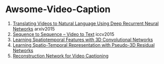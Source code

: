 # Awsome-Video-Caption

1. [Translating Videos to Natural Language Using Deep Recurrent Neural Networks](http://cn.arxiv.org/pdf/1412.4729.pdf) arxiv2015
2. [Sequence to Sequence – Video to Text](http://www.cs.utexas.edu/users/ml/papers/venugopalan.iccv15.pdf) iccv2015
3. [Learning Spatiotemporal Features with 3D Convolutional Networks](http://cn.arxiv.org/pdf/1412.0767.pdf) 
4. [Learning Spatio-Temporal Representation with Pseudo-3D Residual Networks](http://cn.arxiv.org/pdf/1711.10305.pdf)
5. [Reconstruction Network for Video Captioning](http://cn.arxiv.org/pdf/1803.11438.pdf)
